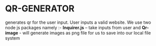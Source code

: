# QR-GENERATOR
generates qr for the user input.
User inputs a valid website.
We use two node js packages 
namely :-
 **Inquirer.js** – take inputs from user  and **Qr-image** -  will generate images as png file for us to save into our local file system
